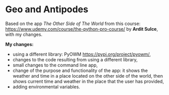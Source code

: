 # Geo and Antipodes

Based on the app _The Other Side of The World_ from this course: https://www.udemy.com/course/the-python-pro-course/ by **Ardit Sulce**, with my changes.

**My changes:**
- using a different library: PyOWM https://pypi.org/project/pyowm/,
- changes to the code resulting from using a different library,
- small changes to the command line app,
- change of the purpose and functionality of the app: it shows the weather and time in a place located on the other side of the world, then shows current time and weather in the place that the user has provided,
- adding environmental variables.
